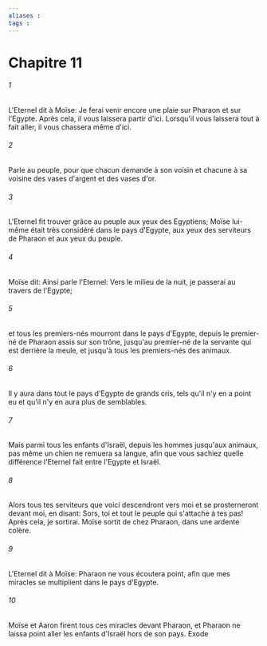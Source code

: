```yaml
---
aliases : 
tags : 
---
```


# Chapitre 11

###### 1
L'Eternel dit à Moïse: Je ferai venir encore une plaie sur Pharaon et sur l'Egypte. Après cela, il vous laissera partir d'ici. Lorsqu'il vous laissera tout à fait aller, il vous chassera même d'ici.
###### 2
Parle au peuple, pour que chacun demande à son voisin et chacune à sa voisine des vases d'argent et des vases d'or.
###### 3
L'Eternel fit trouver grâce au peuple aux yeux des Egyptiens; Moïse lui-même était très considéré dans le pays d'Egypte, aux yeux des serviteurs de Pharaon et aux yeux du peuple.
###### 4
Moïse dit: Ainsi parle l'Eternel: Vers le milieu de la nuit, je passerai au travers de l'Egypte;
###### 5
et tous les premiers-nés mourront dans le pays d'Egypte, depuis le premier-né de Pharaon assis sur son trône, jusqu'au premier-né de la servante qui est derrière la meule, et jusqu'à tous les premiers-nés des animaux.
###### 6
Il y aura dans tout le pays d'Egypte de grands cris, tels qu'il n'y en a point eu et qu'il n'y en aura plus de semblables.
###### 7
Mais parmi tous les enfants d'Israël, depuis les hommes jusqu'aux animaux, pas même un chien ne remuera sa langue, afin que vous sachiez quelle différence l'Eternel fait entre l'Egypte et Israël.
###### 8
Alors tous tes serviteurs que voici descendront vers moi et se prosterneront devant moi, en disant: Sors, toi et tout le peuple qui s'attache à tes pas! Après cela, je sortirai. Moïse sortit de chez Pharaon, dans une ardente colère.
###### 9
L'Eternel dit à Moïse: Pharaon ne vous écoutera point, afin que mes miracles se multiplient dans le pays d'Egypte.
###### 10
Moïse et Aaron firent tous ces miracles devant Pharaon, et Pharaon ne laissa point aller les enfants d'Israël hors de son pays. Exode
